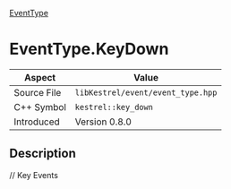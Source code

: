 [EventType](index)
# EventType.KeyDown
| Aspect | Value |
| --- | --- |
| Source File | `libKestrel/event/event_type.hpp` |
| C++ Symbol | `kestrel::key_down` |
| Introduced | Version 0.8.0 |
## Description
// Key Events
